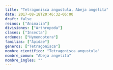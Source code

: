 ```yaml
---
title: "Tetragonisca angustula, Abeja angelita"
date: 2017-08-18T20:46:32-06:00
draft: false
reinos: ["Animalia"]
divisiones: ["Arthropoda"]
clases: ["Insecta"]
ordenes: ["Hymenoptera"]
familias: ["Apidae"]
generos: ["Tetragonisca"]
nombre_cientifico: "Tetragonisca angustula"
nombre_comun: "Abeja angelita"
nombre_ingles: ""
---
```


